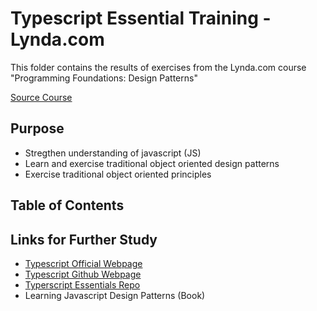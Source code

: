 # Typescript Essential Training - Lynda.com

This folder contains the results of exercises from the Lynda.com course "Programming Foundations: Design Patterns"

[Source Course](https://www.lynda.com/Developer-Programming-Foundations-tutorials/Foundations-Programming-Design-Patterns/135365-2.html)

## Purpose

- Stregthen understanding of javascript (JS)
- Learn and exercise traditional object oriented design patterns
- Exercise traditional object oriented principles

## Table of Contents

## Links for Further Study

- [Typescript Official Webpage](https://www.typescriptlang.org/)
- [Typescript Github Webpage](https://github.com/Microsoft/TypeScript)
- [Typerscript Essentials Repo](https://github.com/mtanzim/TypeScriptEssentialTraining)
- Learning Javascript Design Patterns (Book)
